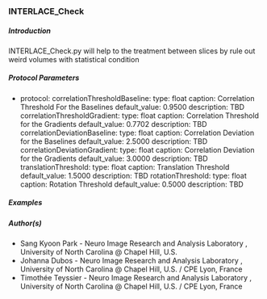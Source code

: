 ### INTERLACE_Check

##### Introduction

INTERLACE_Check.py will help to the treatment between slices by rule out weird volumes with statistical condition

##### Protocol Parameters

- protocol:
      correlationThresholdBaseline: 
        type: float
        caption: Correlation Threshold For the Baselines
        default_value: 0.9500
        description: TBD
      correlationThresholdGradient: 
        type: float
        caption: Correlation Threshold for the Gradients
        default_value: 0.7702
        description: TBD
      correlationDeviationBaseline: 
        type: float
        caption: Correlation Deviation for the Baselines
        default_value: 2.5000
        description: TBD
      correlationDeviationGradient: 
        type: float
        caption: Correlation Deviation for the Gradients
        default_value: 3.0000
        description: TBD
      translationThreshold: 
        type: float
        caption: Translation Threshold
        default_value: 1.5000
        description: TBD
      rotationThreshold: 
        type: float
        caption: Rotation Threshold
        default_value: 0.5000
        description: TBD

##### Examples


##### Author(s)

- Sang Kyoon Park -  Neuro Image Research and Analysis Laboratory , University of North Carolina @ Chapel Hill, U.S.
- Johanna Dubos - Neuro Image Research and Analysis Laboratory , University of North Carolina @ Chapel Hill, U.S. / CPE Lyon, France
- Timothée Teyssier - Neuro Image Research and Analysis Laboratory , University of North Carolina @ Chapel Hill, U.S. / CPE Lyon, France
